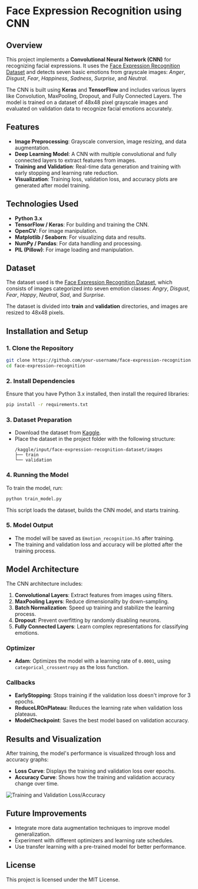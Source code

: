 
# Face Expression Recognition using CNN

## Overview
This project implements a **Convolutional Neural Network (CNN)** for recognizing facial expressions. It uses the [Face Expression Recognition Dataset](https://www.kaggle.com/datasets/ashishpatel26/face-expression-recognition-dataset) and detects seven basic emotions from grayscale images: *Anger*, *Disgust*, *Fear*, *Happiness*, *Sadness*, *Surprise*, and *Neutral*.

The CNN is built using **Keras** and **TensorFlow** and includes various layers like Convolution, MaxPooling, Dropout, and Fully Connected Layers. The model is trained on a dataset of 48x48 pixel grayscale images and evaluated on validation data to recognize facial emotions accurately.

## Features
- **Image Preprocessing**: Grayscale conversion, image resizing, and data augmentation.
- **Deep Learning Model**: A CNN with multiple convolutional and fully connected layers to extract features from images.
- **Training and Validation**: Real-time data generation and training with early stopping and learning rate reduction.
- **Visualization**: Training loss, validation loss, and accuracy plots are generated after model training.

## Technologies Used
- **Python 3.x**
- **TensorFlow / Keras**: For building and training the CNN.
- **OpenCV**: For image manipulation.
- **Matplotlib / Seaborn**: For visualizing data and results.
- **NumPy / Pandas**: For data handling and processing.
- **PIL (Pillow)**: For image loading and manipulation.

## Dataset
The dataset used is the [Face Expression Recognition Dataset](https://www.kaggle.com/datasets/ashishpatel26/face-expression-recognition-dataset), which consists of images categorized into seven emotion classes: *Angry*, *Disgust*, *Fear*, *Happy*, *Neutral*, *Sad*, and *Surprise*.

The dataset is divided into **train** and **validation** directories, and images are resized to 48x48 pixels.

## Installation and Setup
### 1. Clone the Repository
```bash
git clone https://github.com/your-username/face-expression-recognition.git
cd face-expression-recognition
```

### 2. Install Dependencies
Ensure that you have Python 3.x installed, then install the required libraries:
```bash
pip install -r requirements.txt
```

### 3. Dataset Preparation
- Download the dataset from [Kaggle](https://www.kaggle.com/datasets/ashishpatel26/face-expression-recognition-dataset).
- Place the dataset in the project folder with the following structure:
  ```
  /kaggle/input/face-expression-recognition-dataset/images
  ├── train
  └── validation
  ```

### 4. Running the Model
To train the model, run:
```bash
python train_model.py
```

This script loads the dataset, builds the CNN model, and starts training.

### 5. Model Output
- The model will be saved as `Emotion_recognition.h5` after training.
- The training and validation loss and accuracy will be plotted after the training process.

## Model Architecture
The CNN architecture includes:
1. **Convolutional Layers**: Extract features from images using filters.
2. **MaxPooling Layers**: Reduce dimensionality by down-sampling.
3. **Batch Normalization**: Speed up training and stabilize the learning process.
4. **Dropout**: Prevent overfitting by randomly disabling neurons.
5. **Fully Connected Layers**: Learn complex representations for classifying emotions.

### Optimizer
- **Adam**: Optimizes the model with a learning rate of `0.0001`, using `categorical_crossentropy` as the loss function.

### Callbacks
- **EarlyStopping**: Stops training if the validation loss doesn't improve for 3 epochs.
- **ReduceLROnPlateau**: Reduces the learning rate when validation loss plateaus.
- **ModelCheckpoint**: Saves the best model based on validation accuracy.

## Results and Visualization
After training, the model's performance is visualized through loss and accuracy graphs:

- **Loss Curve**: Displays the training and validation loss over epochs.
- **Accuracy Curve**: Shows how the training and validation accuracy change over time.


![Training and Validation Loss/Accuracy](path_to_screenshot)

## Future Improvements
- Integrate more data augmentation techniques to improve model generalization.
- Experiment with different optimizers and learning rate schedules.
- Use transfer learning with a pre-trained model for better performance.

## License
This project is licensed under the MIT License.


